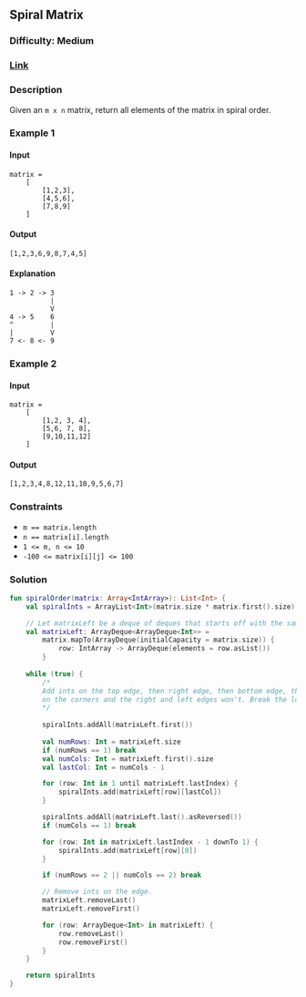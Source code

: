 ## Spiral Matrix
### Difficulty: Medium
### [Link](https://leetcode.com/problems/spiral-matrix/)

### Description

Given an `m x n` matrix, return all elements of the matrix in spiral order.

### Example 1

#### Input

```
matrix =
    [
        [1,2,3],
        [4,5,6],
        [7,8,9]
    ]
```

#### Output
`[1,2,3,6,9,8,7,4,5]`

#### Explanation

```
1 -> 2 -> 3
          |
          V
4 -> 5    6
^         |
|         V
7 <- 8 <- 9
```

### Example 2

#### Input

```
matrix =
    [
        [1,2, 3, 4],
        [5,6, 7, 8],
        [9,10,11,12]
    ]
```

#### Output
`[1,2,3,4,8,12,11,10,9,5,6,7]`

### Constraints
- `m == matrix.length`
- `n == matrix[i].length`
- `1 <= m, n <= 10`
- `-100 <= matrix[i][j] <= 100`

### Solution

```kotlin
fun spiralOrder(matrix: Array<IntArray>): List<Int> {
    val spiralInts = ArrayList<Int>(matrix.size * matrix.first().size)

    // Let matrixLeft be a deque of deques that starts off with the same contents as the matrix param.
    val matrixLeft: ArrayDeque<ArrayDeque<Int>> =
        matrix.mapTo(ArrayDeque(initialCapacity = matrix.size)) {
            row: IntArray -> ArrayDeque(elements = row.asList())
        }
    
    while (true) {
        /*
        Add ints on the top edge, then right edge, then bottom edge, then left edge. The top and bottom edges will include the ints
        on the corners and the right and left edges won't. Break the loop when all the ints in the matrix have been added to spiralInts.
        */
        
        spiralInts.addAll(matrixLeft.first())
        
        val numRows: Int = matrixLeft.size
        if (numRows == 1) break
        val numCols: Int = matrixLeft.first().size
        val lastCol: Int = numCols - 1

        for (row: Int in 1 until matrixLeft.lastIndex) {
            spiralInts.add(matrixLeft[row][lastCol])
        }

        spiralInts.addAll(matrixLeft.last().asReversed())
        if (numCols == 1) break

        for (row: Int in matrixLeft.lastIndex - 1 downTo 1) {
            spiralInts.add(matrixLeft[row][0])
        }

        if (numRows == 2 || numCols == 2) break

        // Remove ints on the edge.
        matrixLeft.removeLast()
        matrixLeft.removeFirst()

        for (row: ArrayDeque<Int> in matrixLeft) {
            row.removeLast()
            row.removeFirst()
        }
    }

    return spiralInts
}
```
